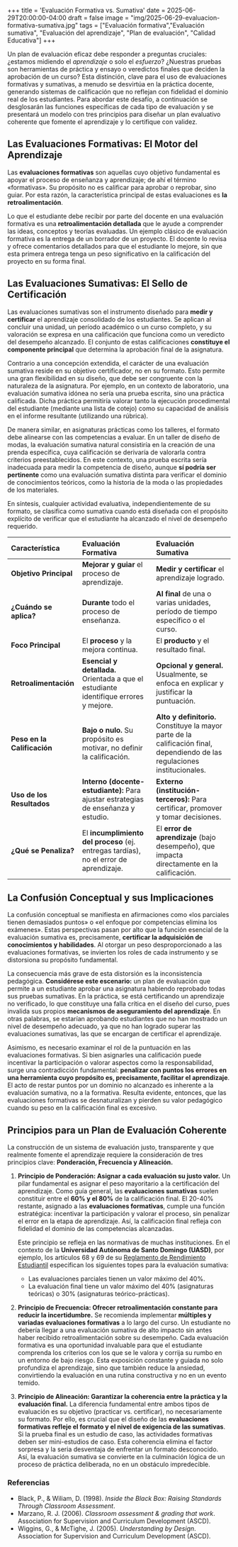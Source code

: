 +++
title = 'Evaluación Formativa vs. Sumativa'
date = 2025-06-29T20:00:00-04:00
draft = false
image = "img/2025-06-29-evaluacion-formativa-sumativa.jpg" 
tags = ["Evaluación formativa","Evaluación sumativa", "Evaluación del aprendizaje", "Plan de evaluación", "Calidad Educativa"]
+++

Un plan de evaluación eficaz debe responder a preguntas cruciales: ¿estamos midiendo el *aprendizaje* o solo el *esfuerzo*? ¿Nuestras pruebas son herramientas de práctica y ensayo o veredictos finales que deciden la aprobación de un curso? Esta distinción, clave para el uso de evaluaciones formativas y sumativas, a menudo se desvirtúa en la práctica docente, generando sistemas de calificación que no reflejan con fidelidad el dominio real de los estudiantes. Para abordar este desafío, a continuación se desglosarán las funciones específicas de cada tipo de evaluación y se presentará un modelo con tres principios para diseñar un plan evaluativo coherente que fomente el aprendizaje y lo certifique con validez.

## **Las Evaluaciones Formativas: El Motor del Aprendizaje**

Las **evaluaciones formativas** son aquellas cuyo objetivo fundamental es apoyar el proceso de enseñanza y aprendizaje; de ahí el término «formativas». Su propósito no es calificar para aprobar o reprobar, sino guiar. Por esta razón, la característica principal de estas evaluaciones es **la retroalimentación**.

Lo que el estudiante debe recibir por parte del docente en una evaluación formativa es una **retroalimentación detallada** que le ayude a comprender las ideas, conceptos y teorías evaluadas. Un ejemplo clásico de evaluación formativa es la entrega de un borrador de un proyecto. El docente lo revisa y ofrece comentarios detallados para que el estudiante lo mejore, sin que esta primera entrega tenga un peso significativo en la calificación del proyecto en su forma final.

## **Las Evaluaciones Sumativas: El Sello de Certificación**

Las evaluaciones sumativas son el instrumento diseñado para **medir y certificar** el aprendizaje consolidado de los estudiantes. Se aplican al concluir una unidad, un período académico o un curso completo, y su valoración se expresa en una calificación que funciona como un veredicto del desempeño alcanzado. El conjunto de estas calificaciones **constituye el componente principal** que determina la aprobación final de la asignatura.

Contrario a una concepción extendida, el carácter de una evaluación sumativa reside en su objetivo certificador, no en su formato. Esto permite una gran flexibilidad en su diseño, que debe ser congruente con la naturaleza de la asignatura. Por ejemplo, en un contexto de laboratorio, una evaluación sumativa idónea no sería una prueba escrita, sino una práctica calificada. Dicha práctica permitiría valorar tanto la ejecución procedimental del estudiante (mediante una lista de cotejo) como su capacidad de análisis en el informe resultante (utilizando una rúbrica).

De manera similar, en asignaturas prácticas como los talleres, el formato debe alinearse con las competencias a evaluar. En un taller de diseño de modas, la evaluación sumativa natural consistiría en la creación de una prenda específica, cuya calificación se derivaría de valorarla contra criterios preestablecidos. En este contexto, una prueba escrita sería inadecuada para medir la competencia de diseño, aunque **sí podría ser pertinente** como una evaluación sumativa distinta para verificar el dominio de conocimientos teóricos, como la historia de la moda o las propiedades de los materiales.

En síntesis, cualquier actividad evaluativa, independientemente de su formato, se clasifica como sumativa cuando está diseñada con el propósito explícito de verificar que el estudiante ha alcanzado el nivel de desempeño requerido.

| Característica | Evaluación Formativa | Evaluación Sumativa |
| :--- | :--- | :--- |
| **Objetivo Principal** | **Mejorar y guiar** el proceso de aprendizaje. | **Medir y certificar** el aprendizaje logrado. |
| **¿Cuándo se aplica?** | **Durante** todo el proceso de enseñanza. | **Al final** de una o varias unidades, período de tiempo específico o el curso. |
| **Foco Principal** | El **proceso** y la mejora continua. | El **producto** y el resultado final. |
| **Retroalimentación** | **Esencial y detallada.** Orientada a que el estudiante identifique errores y mejore. | **Opcional y general.** Usualmente, se enfoca en explicar y justificar la puntuación. |
| **Peso en la Calificación** | **Bajo o nulo.** Su propósito es motivar, no definir la calificación. | **Alto y definitorio.** Constituye la mayor parte de la calificación final, dependiendo de las regulaciones institucionales. |
| **Uso de los Resultados** | **Interno (docente-estudiante):** Para ajustar estrategias de enseñanza y estudio. | **Externo (institución-terceros):** Para certificar, promover y tomar decisiones. |
| **¿Qué se Penaliza?** | El **incumplimiento del proceso** (ej. entregas tardías), no el error de aprendizaje. | El **error de aprendizaje** (bajo desempeño), que impacta directamente en la calificación. |

## **La Confusión Conceptual y sus Implicaciones**

La confusión conceptual se manifiesta en afirmaciones como «los parciales tienen demasiados puntos» o «el enfoque por competencias elimina los exámenes». Estas perspectivas pasan por alto que la función esencial de la evaluación sumativa es, precisamente, **certificar la adquisición de conocimientos y habilidades**. Al otorgar un peso desproporcionado a las evaluaciones formativas, se invierten los roles de cada instrumento y se distorsiona su propósito fundamental.

La consecuencia más grave de esta distorsión es la inconsistencia pedagógica. **Considérese este escenario:** un plan de evaluación que permite a un estudiante aprobar una asignatura habiendo reprobado todas sus pruebas sumativas. En la práctica, se está certificando un aprendizaje no verificado, lo que constituye una falla crítica en el diseño del curso, pues invalida sus propios **mecanismos de aseguramiento del aprendizaje**. En otras palabras, se estarían aprobando estudiantes que no han mostrado un nivel de desempeño adecuado, ya que no han logrado superar las evaluaciones sumativas, las que se encargan de certificar el aprendizaje.

Asimismo, es necesario examinar el rol de la puntuación en las evaluaciones formativas. Si bien asignarles una calificación puede incentivar la participación o valorar aspectos como la responsabilidad, surge una contradicción fundamental: **penalizar con puntos los errores en una herramienta cuyo propósito es, precisamente, facilitar el aprendizaje**. El acto de restar puntos por un dominio no alcanzado es inherente a la evaluación sumativa, no a la formativa. Resulta evidente, entonces, que las evaluaciones formativas se desnaturalizan y pierden su valor pedagógico cuando su peso en la calificación final es excesivo.

## **Principios para un Plan de Evaluación Coherente**

La construcción de un sistema de evaluación justo, transparente y que realmente fomente el aprendizaje requiere la consideración de tres principios clave: **Ponderación, Frecuencia y Alineación.**

1.  **Principio de Ponderación: Asignar a cada evaluación su justo valor.**
    Un pilar fundamental es asignar el peso mayoritario a la certificación del aprendizaje. Como guía general, las **evaluaciones sumativas** suelen constituir entre el **60% y el 80%** de la calificación final. El 20-40% restante, asignado a las **evaluaciones formativas**, cumple una función estratégica: incentivar la participación y valorar el proceso, sin penalizar el error en la etapa de aprendizaje. Así, la calificación final refleja con fidelidad el dominio de las competencias alcanzadas.

    Este principio se refleja en las normativas de muchas instituciones. En el contexto de la **Universidad Autónoma de Santo Domingo (UASD)**, por ejemplo, los artículos 68 y 69 de su [Reglamento de Rendimiento Estudiantil](https://uasd.edu.do/wp-content/uploads/2022/11/rendimiento_academico_estudiantil_0.pdf) especifican los siguientes topes para la evaluación sumativa:
    * Las evaluaciones parciales tienen un valor máximo del 40%.
    * La evaluación final tiene un valor máximo del 40% (asignaturas teóricas) o 30% (asignaturas teórico-prácticas).

2.  **Principio de Frecuencia: Ofrecer retroalimentación constante para reducir la incertidumbre.**
    Se recomienda implementar **múltiples y variadas evaluaciones formativas** a lo largo del curso. Un estudiante no debería llegar a una evaluación sumativa de alto impacto sin antes haber recibido retroalimentación sobre su desempeño. Cada evaluación formativa es una oportunidad invaluable para que el estudiante comprenda los criterios con los que se le valora y corrija su rumbo en un entorno de bajo riesgo. Esta exposición constante y guiada no solo profundiza el aprendizaje, sino que también reduce la ansiedad, convirtiendo la evaluación en una rutina constructiva y no en un evento temido.

3.  **Principio de Alineación: Garantizar la coherencia entre la práctica y la evaluación final.**
    La diferencia fundamental entre ambos tipos de evaluación es su objetivo (practicar vs. certificar), no necesariamente su formato. Por ello, es crucial que el diseño de las **evaluaciones formativas refleje el formato y el nivel de exigencia de las sumativas**. Si la prueba final es un estudio de caso, las actividades formativas deben ser mini-estudios de caso. Esta coherencia elimina el factor sorpresa y la seria desventaja de enfrentar un formato desconocido. Así, la evaluación sumativa se convierte en la culminación lógica de un proceso de práctica deliberada, no en un obstáculo impredecible.


### **Referencias**

- Black, P., & Wiliam, D. (1998). _Inside the Black Box: Raising Standards Through Classroom Assessment_.
- Marzano, R. J. (2006). _Classroom assessment & grading that work_. Association for Supervision and Curriculum Development (ASCD).
- Wiggins, G., & McTighe, J. (2005). _Understanding by Design_. Association for Supervision and Curriculum Development (ASCD).
